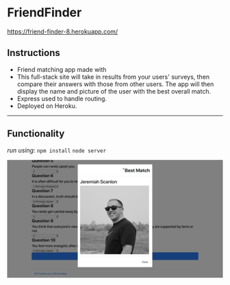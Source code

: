 # FriendFinder

https://friend-finder-8.herokuapp.com/

## Instructions

- Friend matching app made with
- This full-stack site will take in results from your users' surveys, then compare their answers with those from other users. The app will then display the name and picture of the user with the best overall match.
- Express used to handle routing. 
- Deployed on Heroku.

---

## Functionality

*run using:* 
`npm install`
`node server`

![screenshot](./screenshot.png)
